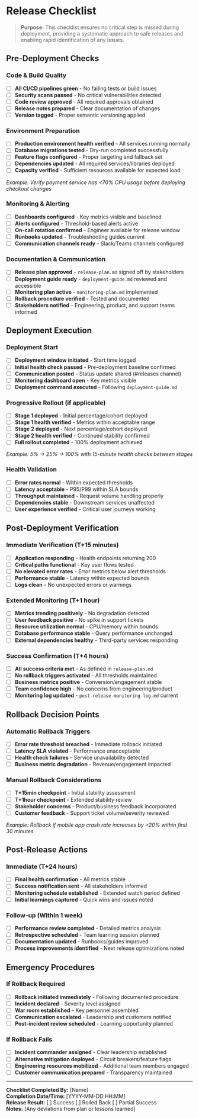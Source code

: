# Release Checklist

> **Purpose:** This checklist ensures no critical step is missed during deployment, providing a systematic approach to safe releases and enabling rapid identification of any issues.

## Pre-Deployment Checks

### Code & Build Quality
- [ ] **All CI/CD pipelines green** - No failing tests or build issues
- [ ] **Security scans passed** - No critical vulnerabilities detected
- [ ] **Code review approved** - All required approvals obtained
- [ ] **Release notes prepared** - Clear documentation of changes
- [ ] **Version tagged** - Proper semantic versioning applied

### Environment Preparation
- [ ] **Production environment health verified** - All services running normally
- [ ] **Database migrations tested** - Dry-run completed successfully
- [ ] **Feature flags configured** - Proper targeting and fallback set
- [ ] **Dependencies updated** - All required services/libraries deployed
- [ ] **Capacity verified** - Sufficient resources available for expected load

*Example: Verify payment service has <70% CPU usage before deploying checkout changes*

### Monitoring & Alerting
- [ ] **Dashboards configured** - Key metrics visible and baselined
- [ ] **Alerts configured** - Threshold-based alerts active
- [ ] **On-call rotation confirmed** - Engineer available for release window
- [ ] **Runbooks updated** - Troubleshooting guides current
- [ ] **Communication channels ready** - Slack/Teams channels configured

### Documentation & Communication
- [ ] **Release plan approved** - `release-plan.md` signed off by stakeholders
- [ ] **Deployment guide ready** - `deployment-guide.md` reviewed and accessible
- [ ] **Monitoring plan active** - `monitoring-plan.md` implemented
- [ ] **Rollback procedure verified** - Tested and documented
- [ ] **Stakeholders notified** - Engineering, product, and support teams informed

## Deployment Execution

### Deployment Start
- [ ] **Deployment window initiated** - Start time logged
- [ ] **Initial health check passed** - Pre-deployment baseline confirmed
- [ ] **Communication posted** - Status update shared (#releases channel)
- [ ] **Monitoring dashboard open** - Key metrics visible
- [ ] **Deployment command executed** - Following `deployment-guide.md`

### Progressive Rollout (if applicable)
- [ ] **Stage 1 deployed** - Initial percentage/cohort deployed
- [ ] **Stage 1 health verified** - Metrics within acceptable range
- [ ] **Stage 2 deployed** - Next percentage/cohort deployed  
- [ ] **Stage 2 health verified** - Continued stability confirmed
- [ ] **Full rollout completed** - 100% deployment achieved

*Example: 5% → 25% → 100% with 15-minute health checks between stages*

### Health Validation
- [ ] **Error rates normal** - Within expected thresholds
- [ ] **Latency acceptable** - P95/P99 within SLA bounds
- [ ] **Throughput maintained** - Request volume handling properly
- [ ] **Dependencies stable** - Downstream services unaffected
- [ ] **User experience verified** - Critical user journeys working

## Post-Deployment Verification

### Immediate Verification (T+15 minutes)
- [ ] **Application responding** - Health endpoints returning 200
- [ ] **Critical paths functional** - Key user flows tested
- [ ] **No elevated error rates** - Error metrics below alert thresholds
- [ ] **Performance stable** - Latency within expected bounds
- [ ] **Logs clean** - No unexpected errors or warnings

### Extended Monitoring (T+1 hour)
- [ ] **Metrics trending positively** - No degradation detected
- [ ] **User feedback positive** - No spike in support tickets
- [ ] **Resource utilization normal** - CPU/memory within bounds
- [ ] **Database performance stable** - Query performance unchanged
- [ ] **External dependencies healthy** - Third-party services responding

### Success Confirmation (T+4 hours)
- [ ] **All success criteria met** - As defined in `release-plan.md`
- [ ] **No rollback triggers activated** - All thresholds maintained
- [ ] **Business metrics positive** - Conversion/engagement stable
- [ ] **Team confidence high** - No concerns from engineering/product
- [ ] **Monitoring log updated** - `post-release-monitoring-log.md` current

## Rollback Decision Points

### Automatic Rollback Triggers
- [ ] **Error rate threshold breached** - Immediate rollback initiated
- [ ] **Latency SLA violated** - Performance unacceptable
- [ ] **Health check failures** - Service unavailability detected
- [ ] **Business metric degradation** - Revenue/engagement impacted

### Manual Rollback Considerations
- [ ] **T+15min checkpoint** - Initial stability assessment
- [ ] **T+1hour checkpoint** - Extended stability review
- [ ] **Stakeholder concerns** - Product/business feedback incorporated
- [ ] **Customer feedback** - Support ticket volume/severity reviewed

*Example: Rollback if mobile app crash rate increases by >20% within first 30 minutes*

## Post-Release Actions

### Immediate (T+24 hours)
- [ ] **Final health confirmation** - All metrics stable
- [ ] **Success notification sent** - All stakeholders informed
- [ ] **Monitoring schedule established** - Extended watch period defined
- [ ] **Initial learnings captured** - Quick wins and issues noted

### Follow-up (Within 1 week)
- [ ] **Performance review completed** - Detailed metrics analysis
- [ ] **Retrospective scheduled** - Team learning session planned
- [ ] **Documentation updated** - Runbooks/guides improved
- [ ] **Process improvements identified** - Next release optimizations noted

## Emergency Procedures

### If Rollback Required
- [ ] **Rollback initiated immediately** - Following documented procedure
- [ ] **Incident declared** - Severity level assigned
- [ ] **War room established** - Key personnel assembled
- [ ] **Communication escalated** - Leadership and customers notified
- [ ] **Post-incident review scheduled** - Learning opportunity planned

### If Rollback Fails
- [ ] **Incident commander assigned** - Clear leadership established
- [ ] **Alternative mitigation deployed** - Circuit breakers/feature flags
- [ ] **Engineering resources mobilized** - Additional team members engaged
- [ ] **Customer communication prepared** - Transparency maintained

---

**Checklist Completed By:** [Name]  
**Completion Date/Time:** [YYYY-MM-DD HH:MM]  
**Release Result:** [ ] Success [ ] Rolled Back [ ] Partial Success  
**Notes:** [Any deviations from plan or lessons learned]